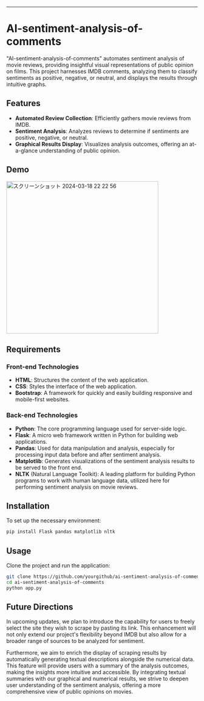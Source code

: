 ---
# AI-sentiment-analysis-of-comments

"AI-sentiment-analysis-of-comments" automates sentiment analysis of movie reviews, providing insightful visual representations of public opinion on films. This project harnesses IMDB comments, analyzing them to classify sentiments as positive, negative, or neutral, and displays the results through intuitive graphs.

## Features
- **Automated Review Collection**: Efficiently gathers movie reviews from IMDB.
- **Sentiment Analysis**: Analyzes reviews to determine if sentiments are positive, negative, or neutral.
- **Graphical Results Display**: Visualizes analysis outcomes, offering an at-a-glance understanding of public opinion.

## Demo

<img width="400" alt="スクリーンショット 2024-03-18 22 22 56" src="https://github.com/ShotaNakahata/AI-sentiment-analysis-of-comments/assets/156826073/79fcb719-6782-47d7-8421-9d3bd2e3d7cc">


## Requirements
### Front-end Technologies

* **HTML**: Structures the content of the web application.
* **CSS**: Styles the interface of the web application.
* **Bootstrap**: A framework for quickly and easily building responsive and mobile-first websites.
### Back-end Technologies

* **Python**: The core programming language used for server-side logic.
* **Flask**: A micro web framework written in Python for building web applications.
* **Pandas**: Used for data manipulation and analysis, especially for processing input data before and after sentiment analysis.
* **Matplotlib**: Generates visualizations of the sentiment analysis results to be served to the front end.
* **NLTK** (Natural Language Toolkit): A leading platform for building Python programs to work with human language data, utilized here for performing sentiment analysis on movie reviews.
## Installation

To set up the necessary environment:

```bash
pip install Flask pandas matplotlib nltk
```

## Usage

Clone the project and run the application:

```bash
git clone https://github.com/yourgithub/ai-sentiment-analysis-of-comments.git
cd ai-sentiment-analysis-of-comments
python app.py
```

## Future Directions

In upcoming updates, we plan to introduce the capability for users to freely select the site they wish to scrape by pasting its link. This enhancement will not only extend our project's flexibility beyond IMDB but also allow for a broader range of sources to be analyzed for sentiment.

Furthermore, we aim to enrich the display of scraping results by automatically generating textual descriptions alongside the numerical data. This feature will provide users with a summary of the analysis outcomes, making the insights more intuitive and accessible. By integrating textual summaries with our graphical and numerical results, we strive to deepen user understanding of the sentiment analysis, offering a more comprehensive view of public opinions on movies.
